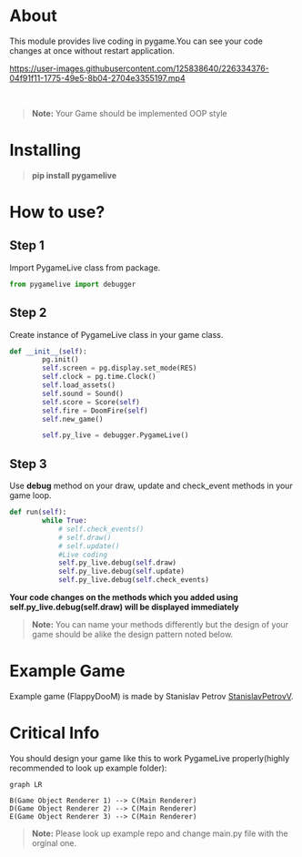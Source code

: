 
# About
This module provides live coding in pygame.You can see your code changes at once without restart application.


https://user-images.githubusercontent.com/125838640/226334376-04f91f11-1775-49e5-8b04-2704e3355197.mp4


&nbsp;
&nbsp;
&nbsp;


> **Note:** Your Game should be implemented OOP style

# Installing

>**pip install pygamelive**


# How to use?

## Step 1

Import PygameLive class from package.
```python
from pygamelive import debugger
```

## Step 2

Create instance of PygameLive class in your game class.
```python
def __init__(self):
        pg.init()
        self.screen = pg.display.set_mode(RES)
        self.clock = pg.time.Clock()
        self.load_assets()
        self.sound = Sound()
        self.score = Score(self)
        self.fire = DoomFire(self)
        self.new_game()

        self.py_live = debugger.PygameLive()
  ```

## Step 3

Use **debug** method on your draw, update and check_event methods in your game loop.


```python
def run(self):
        while True:
            # self.check_events()
            # self.draw()
            # self.update()
            #Live coding
            self.py_live.debug(self.draw)
            self.py_live.debug(self.update)
            self.py_live.debug(self.check_events)
```


**Your code changes on the methods which you added using **self.py_live.debug(self.draw)** will be displayed immediately**
> **Note:** You can name your methods differently but the design of your game should be alike the design pattern noted below.


# Example Game

Example game (FlappyDooM) is made by Stanislav Petrov [StanislavPetrovV](https://github.com/StanislavPetrovV). 

# Critical Info
You should design your game like this to work PygameLive properly(highly recommended to look up example folder):

```mermaid
graph LR

B(Game Object Renderer 1) --> C(Main Renderer)
D(Game Object Renderer 2) --> C(Main Renderer)
E(Game Object Renderer 3) --> C(Main Renderer)
```
> **Note:** Please look up example repo and change main.py file with the orginal one.
